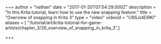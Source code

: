 +++
author = "nathan"
date = "2017-01-20T07:54:29.000Z"
description = "In this Krita tutorial, learn how to use the new snapping feature."
title = "Overview of snapping in Krita 3"
type = "video"
videoid = "U9SJxtEI9KI"
aliases = [ "/tutorial/art/krita-tutorial-for-game-artists/chapter_3/26_overview_of_snapping_in_krita_3",]

+++